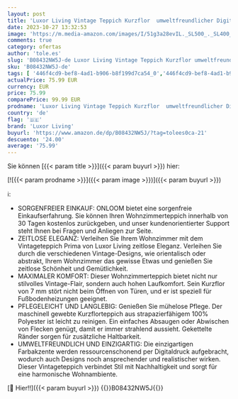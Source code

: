 ```yaml
---
layout: post
title: 'Luxor Living Vintage Teppich Kurzflor  umweltfreundlicher Digitaldruck  orientalisch  abstrakt  Wohnzimmerteppich  Farbe:Creme  Größe:160 x 230 cm'
date: 2023-10-27 13:32:53
image: 'https://m.media-amazon.com/images/I/51g3a28evIL._SL500_._SL400_.jpg'
comments: true
category: ofertas
author: 'tole.es'
slug: 'B08432NW5J-de Luxor Living Vintage Teppich Kurzflor umweltfreundlicher...'
sku: 'B08432NW5J-de'
tags: [ '446f4cd9-bef8-4ad1-b906-b8f199d7ca54_0','446f4cd9-bef8-4ad1-b906-b8f199d7ca54_401','Arborist Merchandising Root','Küche, Haushalt & Wohnen','Rabatte auf Möbel & Wohnaccessoires','Self Service','Special Features Stores','Teppiche Gegend','Teppiche, Dämm- & Schutzmatten','Wohnaccessoires & Deko','luxor living','🇩🇪', ]
actualPrice: 75.99 EUR
currency: EUR
price: 75.99
comparePrice: 99.99 EUR
prodname: 'Luxor Living Vintage Teppich Kurzflor  umweltfreundlicher Digitaldruck  orientalisch  abstrakt  Wohnzimmerteppich  Farbe:Creme  Größe:160 x 230 cm'
country: 'de'
flag: '🇩🇪'
brand: 'Luxor Living'
buyurl: 'https://www.amazon.de/dp/B08432NW5J/?tag=tolees0ca-21'
descuento: '24.00'
average: '75.99'
---
```


Sie können [{{< param title >}}]({{< param buyurl >}}) hier:

[![{{< param prodname >}}]({{< param image >}})]({{< param buyurl >}})

ℹ️:

- SORGENFREIER EINKAUF: ONLOOM bietet eine sorgenfreie Einkaufserfahrung. Sie können Ihren Wohnzimmerteppich innerhalb von 30 Tagen kostenlos zurückgeben, und unser kundenorientierter Support steht Ihnen bei Fragen und Anliegen zur Seite.
- ZEITLOSE ELEGANZ: Verleihen Sie Ihrem Wohnzimmer mit dem Vintageteppich Prima von Luxor Living zeitlose Eleganz. Verleihen Sie durch die verschiedenen Vintage-Designs, wie orientalisch oder abstrakt, Ihrem Wohnzimmer das gewisse Etwas und genießen Sie zeitlose Schönheit und Gemütlichkeit.
- MAXIMALER KOMFORT: Dieser Wohnzimmerteppich bietet nicht nur stilvolles Vintage-Flair, sondern auch hohen Laufkomfort. Sein Kurzflor von 7 mm stört nicht beim Öffnen von Türen, und er ist speziell für Fußbodenheizungen geeignet.
- PFLEGELEICHT UND LANGLEBIG: Genießen Sie mühelose Pflege. Der maschinell gewebte Kurzflorteppich aus strapazierfähigem 100% Polyester ist leicht zu reinigen. Ein einfaches Absaugen oder Abwischen von Flecken genügt, damit er immer strahlend aussieht. Gekettelte Ränder sorgen für zusätzliche Haltbarkeit.
- UMWELTFREUNDLICH UND EINZIGARTIG: Die einzigartigen Farbakzente werden ressourcenschonend per Digitaldruck aufgebracht, wodurch auch Designs noch ansprechender und realistischer wirken. Dieser Vintageteppich verbindet Stil mit Nachhaltigkeit und sorgt für eine harmonische Wohnambiente.

[🛒 Hier!!]({{< param buyurl >}})
{{<world>}}B08432NW5J{{</world>}}
